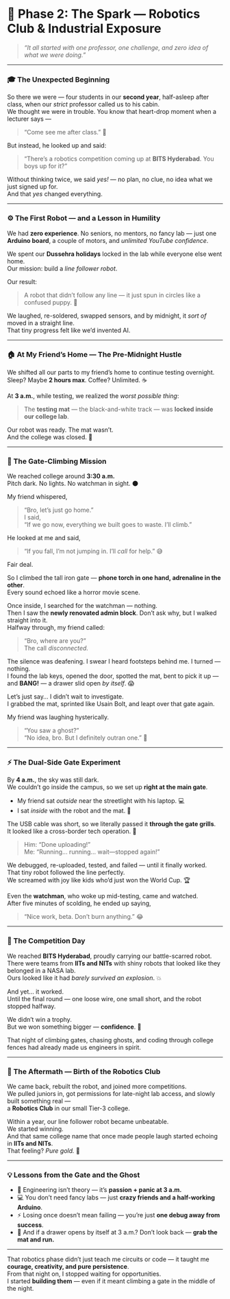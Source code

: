 # 🌟 Phase 2: The Spark — Robotics Club & Industrial Exposure

> *“It all started with one professor, one challenge, and zero idea of what we were doing.”*

---

### 🎓 The Unexpected Beginning

So there we were — four students in our **second year**, half-asleep after class, when our *strict* professor called us to his cabin.  
We thought we were in trouble. You know that heart-drop moment when a lecturer says —  
> “Come see me after class.” 😬  

But instead, he looked up and said:  
> “There’s a robotics competition coming up at **BITS Hyderabad**. You boys up for it?”  

Without thinking twice, we said *yes!* — no plan, no clue, no idea what we just signed up for.  
And that *yes* changed everything.

---

### ⚙️ The First Robot — and a Lesson in Humility

We had **zero experience**. No seniors, no mentors, no fancy lab — just one **Arduino board**, a couple of motors, and *unlimited YouTube confidence*.  

We spent our **Dussehra holidays** locked in the lab while everyone else went home.  
Our mission: build a *line follower robot*.  

Our result:  
> A robot that didn’t follow any line — it just spun in circles like a confused puppy. 🐶  

We laughed, re-soldered, swapped sensors, and by midnight, it *sort of* moved in a straight line.  
That tiny progress felt like we’d invented AI.

---

### 🏠 At My Friend’s Home — The Pre-Midnight Hustle

We shifted all our parts to my friend’s home to continue testing overnight.  
Sleep? Maybe **2 hours max**. Coffee? Unlimited. ☕  

At **3 a.m.**, while testing, we realized the *worst possible thing*:  
> The **testing mat** — the black-and-white track — was **locked inside our college lab**.  

Our robot was ready. The mat wasn’t.  
And the college was closed. 🚪  

---

### 🧗 The Gate-Climbing Mission

We reached college around **3:30 a.m.**  
Pitch dark. No lights. No watchman in sight. 🌑  

My friend whispered,  
> “Bro, let’s just go home.”  
I said,  
> “If we go now, everything we built goes to waste. I’ll climb.”  

He looked at me and said,  
> “If you fall, I’m not jumping in. I’ll *call* for help.” 😅  

Fair deal.

So I climbed the tall iron gate — **phone torch in one hand, adrenaline in the other**.  
Every sound echoed like a horror movie scene.  

Once inside, I searched for the watchman — nothing.  
Then I saw the **newly renovated admin block**. Don’t ask why, but I walked straight into it.  
Halfway through, my friend called:  
> “Bro, where are you?”  
The call *disconnected.*  

The silence was deafening. I swear I heard footsteps behind me. I turned — nothing.  
I found the lab keys, opened the door, spotted the mat, bent to pick it up —  
and **BANG!** — a drawer slid open *by itself*. 😱  

Let’s just say… I didn’t wait to investigate.  
I grabbed the mat, sprinted like Usain Bolt, and leapt over that gate again.  

My friend was laughing hysterically.  
> “You saw a ghost?”  
> “No idea, bro. But I definitely outran one.” 👻

---

### ⚡ The Dual-Side Gate Experiment

By **4 a.m.**, the sky was still dark.  
We couldn’t go inside the campus, so we set up **right at the main gate**.  

- My friend sat *outside* near the streetlight with his laptop. 💻  
- I sat *inside* with the robot and the mat. 🤖  

The USB cable was short, so we literally passed it **through the gate grills**.  
It looked like a cross-border tech operation. 🪫  

> Him: “Done uploading!”  
> Me: “Running... running... wait—stopped again!”  

We debugged, re-uploaded, tested, and failed — until it finally worked.  
That tiny robot followed the line perfectly.  
We screamed with joy like kids who’d just won the World Cup. 🏆  

Even the **watchman**, who woke up mid-testing, came and watched.  
After five minutes of scolding, he ended up saying,  
> “Nice work, beta. Don’t burn anything.” 😂  

---

### 🏁 The Competition Day

We reached **BITS Hyderabad**, proudly carrying our battle-scarred robot.  
There were teams from **IITs and NITs** with shiny robots that looked like they belonged in a NASA lab.  
Ours looked like it had *barely survived an explosion*. 💥  

And yet… it worked.  
Until the final round — one loose wire, one small short, and the robot stopped halfway.  

We didn’t win a trophy.  
But we won something bigger — **confidence**. 💪  

That night of climbing gates, chasing ghosts, and coding through college fences had already made us engineers in spirit.

---

### 🧠 The Aftermath — Birth of the Robotics Club

We came back, rebuilt the robot, and joined more competitions.  
We pulled juniors in, got permissions for late-night lab access, and slowly built something real —  
a **Robotics Club** in our small Tier-3 college.  

Within a year, our line follower robot became unbeatable.  
We started winning.  
And that same college name that once made people laugh started echoing in **IITs and NITs**.  
That feeling? *Pure gold.* 🥇  

---

### 💡 Lessons from the Gate and the Ghost

- 🧩 Engineering isn’t theory — it’s **passion + panic at 3 a.m.**  
- 💻 You don’t need fancy labs — just **crazy friends and a half-working Arduino**.  
- ⚡ Losing once doesn’t mean failing — you’re just **one debug away from success**.  
- 👻 And if a drawer opens by itself at 3 a.m.? Don’t look back — **grab the mat and run.**  

---

That robotics phase didn’t just teach me circuits or code — it taught me **courage, creativity, and pure persistence**.  
From that night on, I stopped waiting for opportunities.  
I started **building them** — even if it meant climbing a gate in the middle of the night.
